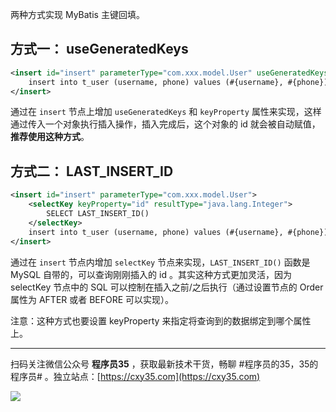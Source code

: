 两种方式实现 MyBatis 主键回填。
<!-- more -->

## 方式一： useGeneratedKeys

```xml
<insert id="insert" parameterType="com.xxx.model.User" useGeneratedKeys="true" keyProperty="id">
    insert into t_user (username, phone) values (#{username}, #{phone});
</insert>
```

通过在 `insert` 节点上增加 `useGeneratedKeys` 和 `keyProperty` 属性来实现，这样通过传入一个对象执行插入操作，插入完成后，这个对象的 id 就会被自动赋值，**推荐使用这种方式**。

## 方式二： LAST_INSERT_ID

```xml
<insert id="insert" parameterType="com.xxx.model.User">
    <selectKey keyProperty="id" resultType="java.lang.Integer">
        SELECT LAST_INSERT_ID()
    </selectKey>
    insert into t_user (username, phone) values (#{username}, #{phone});
</insert>
```

通过在 `insert` 节点内增加 `selectKey` 节点来实现，`LAST_INSERT_ID()` 函数是 MySQL 自带的，可以查询刚刚插入的 id 。其实这种方式更加灵活，因为 selectKey 节点中的 SQL 可以控制在插入之前/之后执行（通过设置节点的 Order 属性为 AFTER 或者 BEFORE 可以实现）。

注意：这种方式也要设置 keyProperty 来指定将查询到的数据绑定到哪个属性上。


---

扫码关注微信公众号 **程序员35** ，获取最新技术干货，畅聊 #程序员的35，35的程序员# 。独立站点：[https://cxy35.com](https://cxy35.com)

![](https://oscimg.oschina.net/oscnet/up-285838b9c516db5bb1ba760f292f2346078.JPEG)